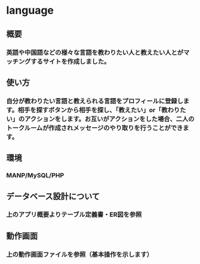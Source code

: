 # language
## 概要
### 英語や中国語などの様々な言語を教わりたい人と教えたい人とがマッチングするサイトを作成しました。

## 使い方
### 自分が教わりたい言語と教えられる言語をプロフィールに登録します。相手を探すボタンから相手を探し、「教えたい」or「教わりたい」のアクションをします。お互いがアクションをした場合、二人のトークルームが作成されメッセージのやり取りを行うことができます。

## 環境
### MANP/MySQL/PHP

## データベース設計について
### 上のアプリ概要よりテーブル定義書・ER図を参照

## 動作画面
### 上の動作画面ファイルを参照（基本操作を示します）
